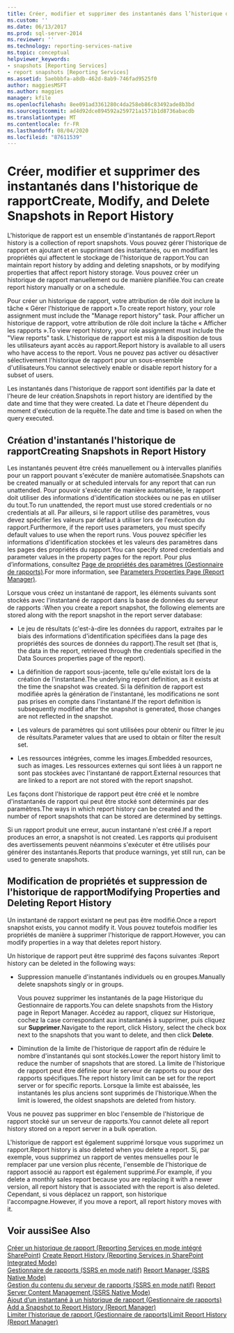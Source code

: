 ```yaml
---
title: Créer, modifier et supprimer des instantanés dans l’historique de rapport | Microsoft Docs
ms.custom: ''
ms.date: 06/13/2017
ms.prod: sql-server-2014
ms.reviewer: ''
ms.technology: reporting-services-native
ms.topic: conceptual
helpviewer_keywords:
- snapshots [Reporting Services]
- report snapshots [Reporting Services]
ms.assetid: 5aebbbfa-a8db-462d-8ab9-746fad9525f0
author: maggiesMSFT
ms.author: maggies
manager: kfile
ms.openlocfilehash: 8ee091ad3361280c4da258eb86c83492ade8b3bd
ms.sourcegitcommit: ad4d92dce894592a259721a1571b1d8736abacdb
ms.translationtype: MT
ms.contentlocale: fr-FR
ms.lasthandoff: 08/04/2020
ms.locfileid: "87611539"
---
```

# <a name="create-modify-and-delete-snapshots-in-report-history"></a><span data-ttu-id="4aa5f-102">Créer, modifier et supprimer des instantanés dans l'historique de rapport</span><span class="sxs-lookup"><span data-stu-id="4aa5f-102">Create, Modify, and Delete Snapshots in Report History</span></span>
  <span data-ttu-id="4aa5f-103">L'historique de rapport est un ensemble d'instantanés de rapport.</span><span class="sxs-lookup"><span data-stu-id="4aa5f-103">Report history is a collection of report snapshots.</span></span> <span data-ttu-id="4aa5f-104">Vous pouvez gérer l'historique de rapport en ajoutant et en supprimant des instantanés, ou en modifiant les propriétés qui affectent le stockage de l'historique de rapport.</span><span class="sxs-lookup"><span data-stu-id="4aa5f-104">You can maintain report history by adding and deleting snapshots, or by modifying properties that affect report history storage.</span></span> <span data-ttu-id="4aa5f-105">Vous pouvez créer un historique de rapport manuellement ou de manière planifiée.</span><span class="sxs-lookup"><span data-stu-id="4aa5f-105">You can create report history manually or on a schedule.</span></span>  
  
 <span data-ttu-id="4aa5f-106">Pour créer un historique de rapport, votre attribution de rôle doit inclure la tâche « Gérer l'historique de rapport ».</span><span class="sxs-lookup"><span data-stu-id="4aa5f-106">To create report history, your role assignment must include the "Manage report history" task.</span></span> <span data-ttu-id="4aa5f-107">Pour afficher un historique de rapport, votre attribution de rôle doit inclure la tâche « Afficher les rapports ».</span><span class="sxs-lookup"><span data-stu-id="4aa5f-107">To view report history, your role assignment must include the "View reports" task.</span></span> <span data-ttu-id="4aa5f-108">L'historique de rapport est mis à la disposition de tous les utilisateurs ayant accès au rapport.</span><span class="sxs-lookup"><span data-stu-id="4aa5f-108">Report history is available to all users who have access to the report.</span></span> <span data-ttu-id="4aa5f-109">Vous ne pouvez pas activer ou désactiver sélectivement l'historique de rapport pour un sous-ensemble d'utilisateurs.</span><span class="sxs-lookup"><span data-stu-id="4aa5f-109">You cannot selectively enable or disable report history for a subset of users.</span></span>  
  
 <span data-ttu-id="4aa5f-110">Les instantanés dans l'historique de rapport sont identifiés par la date et l'heure de leur création.</span><span class="sxs-lookup"><span data-stu-id="4aa5f-110">Snapshots in report history are identified by the date and time that they were created.</span></span> <span data-ttu-id="4aa5f-111">La date et l'heure dépendent du moment d'exécution de la requête.</span><span class="sxs-lookup"><span data-stu-id="4aa5f-111">The date and time is based on when the query executed.</span></span>  
  
## <a name="creating-snapshots-in-report-history"></a><span data-ttu-id="4aa5f-112">Création d'instantanés l'historique de rapport</span><span class="sxs-lookup"><span data-stu-id="4aa5f-112">Creating Snapshots in Report History</span></span>  
 <span data-ttu-id="4aa5f-113">Les instantanés peuvent être créés manuellement ou à intervalles planifiés pour un rapport pouvant s'exécuter de manière automatisée.</span><span class="sxs-lookup"><span data-stu-id="4aa5f-113">Snapshots can be created manually or at scheduled intervals for any report that can run unattended.</span></span> <span data-ttu-id="4aa5f-114">Pour pouvoir s'exécuter de manière automatisée, le rapport doit utiliser des informations d'identification stockées ou ne pas en utiliser du tout.</span><span class="sxs-lookup"><span data-stu-id="4aa5f-114">To run unattended, the report must use stored credentials or no credentials at all.</span></span> <span data-ttu-id="4aa5f-115">Par ailleurs, si le rapport utilise des paramètres, vous devez spécifier les valeurs par défaut à utiliser lors de l'exécution du rapport.</span><span class="sxs-lookup"><span data-stu-id="4aa5f-115">Furthermore, if the report uses parameters, you must specify default values to use when the report runs.</span></span> <span data-ttu-id="4aa5f-116">Vous pouvez spécifier les informations d'identification stockées et les valeurs des paramètres dans les pages des propriétés du rapport.</span><span class="sxs-lookup"><span data-stu-id="4aa5f-116">You can specify stored credentials and parameter values in the property pages for the report.</span></span> <span data-ttu-id="4aa5f-117">Pour plus d’informations, consultez [Page de propriétés des paramètres &#40;Gestionnaire de rapports&#41;](../parameters-properties-page-report-manager.md).</span><span class="sxs-lookup"><span data-stu-id="4aa5f-117">For more information, see [Parameters Properties Page &#40;Report Manager&#41;](../parameters-properties-page-report-manager.md).</span></span>  
  
 <span data-ttu-id="4aa5f-118">Lorsque vous créez un instantané de rapport, les éléments suivants sont stockés avec l'instantané de rapport dans la base de données du serveur de rapports :</span><span class="sxs-lookup"><span data-stu-id="4aa5f-118">When you create a report snapshot, the following elements are stored along with the report snapshot in the report server database:</span></span>  
  
-   <span data-ttu-id="4aa5f-119">Le jeu de résultats (c'est-à-dire les données du rapport, extraites par le biais des informations d'identification spécifiées dans la page des propriétés des sources de données du rapport).</span><span class="sxs-lookup"><span data-stu-id="4aa5f-119">The result set (that is, the data in the report, retrieved through the credentials specified in the Data Sources properties page of the report).</span></span>  
  
-   <span data-ttu-id="4aa5f-120">La définition de rapport sous-jacente, telle qu'elle existait lors de la création de l'instantané.</span><span class="sxs-lookup"><span data-stu-id="4aa5f-120">The underlying report definition, as it exists at the time the snapshot was created.</span></span> <span data-ttu-id="4aa5f-121">Si la définition de rapport est modifiée après la génération de l'instantané, les modifications ne sont pas prises en compte dans l'instantané.</span><span class="sxs-lookup"><span data-stu-id="4aa5f-121">If the report definition is subsequently modified after the snapshot is generated, those changes are not reflected in the snapshot.</span></span>  
  
-   <span data-ttu-id="4aa5f-122">Les valeurs de paramètres qui sont utilisées pour obtenir ou filtrer le jeu de résultats.</span><span class="sxs-lookup"><span data-stu-id="4aa5f-122">Parameter values that are used to obtain or filter the result set.</span></span>  
  
-   <span data-ttu-id="4aa5f-123">Les ressources intégrées, comme les images.</span><span class="sxs-lookup"><span data-stu-id="4aa5f-123">Embedded resources, such as images.</span></span> <span data-ttu-id="4aa5f-124">Les ressources externes qui sont liées à un rapport ne sont pas stockées avec l'instantané de rapport.</span><span class="sxs-lookup"><span data-stu-id="4aa5f-124">External resources that are linked to a report are not stored with the report snapshot.</span></span>  
  
 <span data-ttu-id="4aa5f-125">Les façons dont l'historique de rapport peut être créé et le nombre d'instantanés de rapport qui peut être stocké sont déterminés par des paramètres.</span><span class="sxs-lookup"><span data-stu-id="4aa5f-125">The ways in which report history can be created and the number of report snapshots that can be stored are determined by settings.</span></span>  
  
 <span data-ttu-id="4aa5f-126">Si un rapport produit une erreur, aucun instantané n'est créé.</span><span class="sxs-lookup"><span data-stu-id="4aa5f-126">If a report produces an error, a snapshot is not created.</span></span> <span data-ttu-id="4aa5f-127">Les rapports qui produisent des avertissements peuvent néanmoins s'exécuter et être utilisés pour générer des instantanés.</span><span class="sxs-lookup"><span data-stu-id="4aa5f-127">Reports that produce warnings, yet still run, can be used to generate snapshots.</span></span>  
  
## <a name="modifying-properties-and-deleting-report-history"></a><span data-ttu-id="4aa5f-128">Modification de propriétés et suppression de l'historique de rapport</span><span class="sxs-lookup"><span data-stu-id="4aa5f-128">Modifying Properties and Deleting Report History</span></span>  
 <span data-ttu-id="4aa5f-129">Un instantané de rapport existant ne peut pas être modifié.</span><span class="sxs-lookup"><span data-stu-id="4aa5f-129">Once a report snapshot exists, you cannot modify it.</span></span> <span data-ttu-id="4aa5f-130">Vous pouvez toutefois modifier les propriétés de manière à supprimer l'historique de rapport.</span><span class="sxs-lookup"><span data-stu-id="4aa5f-130">However, you can modify properties in a way that deletes report history.</span></span>  
  
 <span data-ttu-id="4aa5f-131">Un historique de rapport peut être supprimé des façons suivantes :</span><span class="sxs-lookup"><span data-stu-id="4aa5f-131">Report history can be deleted in the following ways:</span></span>  
  
-   <span data-ttu-id="4aa5f-132">Suppression manuelle d'instantanés individuels ou en groupes.</span><span class="sxs-lookup"><span data-stu-id="4aa5f-132">Manually delete snapshots singly or in groups.</span></span>  
  
     <span data-ttu-id="4aa5f-133">Vous pouvez supprimer les instantanés de la page Historique du Gestionnaire de rapports.</span><span class="sxs-lookup"><span data-stu-id="4aa5f-133">You can delete snapshots from the History page in Report Manager.</span></span> <span data-ttu-id="4aa5f-134">Accédez au rapport, cliquez sur Historique, cochez la case correspondant aux instantanés à supprimer, puis cliquez sur **Supprimer**.</span><span class="sxs-lookup"><span data-stu-id="4aa5f-134">Navigate to the report, click History, select the check box next to the snapshots that you want to delete, and then click **Delete**.</span></span>  
  
-   <span data-ttu-id="4aa5f-135">Diminution de la limite de l'historique de rapport afin de réduire le nombre d'instantanés qui sont stockés.</span><span class="sxs-lookup"><span data-stu-id="4aa5f-135">Lower the report history limit to reduce the number of snapshots that are stored.</span></span> <span data-ttu-id="4aa5f-136">La limite de l'historique de rapport peut être définie pour le serveur de rapports ou pour des rapports spécifiques.</span><span class="sxs-lookup"><span data-stu-id="4aa5f-136">The report history limit can be set for the report server or for specific reports.</span></span> <span data-ttu-id="4aa5f-137">Lorsque la limite est abaissée, les instantanés les plus anciens sont supprimés de l'historique.</span><span class="sxs-lookup"><span data-stu-id="4aa5f-137">When the limit is lowered, the oldest snapshots are deleted from history.</span></span>  
  
 <span data-ttu-id="4aa5f-138">Vous ne pouvez pas supprimer en bloc l'ensemble de l'historique de rapport stocké sur un serveur de rapports.</span><span class="sxs-lookup"><span data-stu-id="4aa5f-138">You cannot delete all report history stored on a report server in a bulk operation.</span></span>  
  
 <span data-ttu-id="4aa5f-139">L'historique de rapport est également supprimé lorsque vous supprimez un rapport.</span><span class="sxs-lookup"><span data-stu-id="4aa5f-139">Report history is also deleted when you delete a report.</span></span> <span data-ttu-id="4aa5f-140">Si, par exemple, vous supprimez un rapport de ventes mensuelles pour le remplacer par une version plus récente, l'ensemble de l'historique de rapport associé au rapport est également supprimé.</span><span class="sxs-lookup"><span data-stu-id="4aa5f-140">For example, if you delete a monthly sales report because you are replacing it with a newer version, all report history that is associated with the report is also deleted.</span></span> <span data-ttu-id="4aa5f-141">Cependant, si vous déplacez un rapport, son historique l'accompagne.</span><span class="sxs-lookup"><span data-stu-id="4aa5f-141">However, if you move a report, all report history moves with it.</span></span>  
  
## <a name="see-also"></a><span data-ttu-id="4aa5f-142">Voir aussi</span><span class="sxs-lookup"><span data-stu-id="4aa5f-142">See Also</span></span>  
 <span data-ttu-id="4aa5f-143">[Créer un historique de rapport &#40;Reporting Services en mode intégré SharePoint&#41;](create-report-history-reporting-services-in-sharepoint-integrated-mode.md) </span><span class="sxs-lookup"><span data-stu-id="4aa5f-143">[Create Report History &#40;Reporting Services in SharePoint Integrated Mode&#41;](create-report-history-reporting-services-in-sharepoint-integrated-mode.md) </span></span>  
 <span data-ttu-id="4aa5f-144">[Gestionnaire de rapports &#40;SSRS en mode natif&#41;](../report-manager-ssrs-native-mode.md) </span><span class="sxs-lookup"><span data-stu-id="4aa5f-144">[Report Manager  &#40;SSRS Native Mode&#41;](../report-manager-ssrs-native-mode.md) </span></span>  
 <span data-ttu-id="4aa5f-145">[Gestion du contenu du serveur de rapports &#40;SSRS en mode natif&#41;](report-server-content-management-ssrs-native-mode.md) </span><span class="sxs-lookup"><span data-stu-id="4aa5f-145">[Report Server Content Management &#40;SSRS Native Mode&#41;](report-server-content-management-ssrs-native-mode.md) </span></span>  
 <span data-ttu-id="4aa5f-146">[Ajout d’un instantané à un historique de rapport &#40;Gestionnaire de rapports&#41;](add-a-snapshot-to-report-history-report-manager.md) </span><span class="sxs-lookup"><span data-stu-id="4aa5f-146">[Add a Snapshot to Report History &#40;Report Manager&#41;](add-a-snapshot-to-report-history-report-manager.md) </span></span>  
 [<span data-ttu-id="4aa5f-147">Limiter l’historique de rapport &#40;Gestionnaire de rapports&#41;</span><span class="sxs-lookup"><span data-stu-id="4aa5f-147">Limit Report History &#40;Report Manager&#41;</span></span>](../reports/limit-report-history-report-manager.md)  
  
  
